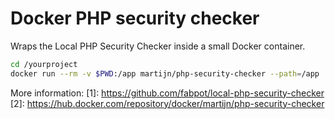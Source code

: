 # Docker PHP security checker

Wraps the Local PHP Security Checker inside a small Docker container.

```bash
cd /yourproject
docker run --rm -v $PWD:/app martijn/php-security-checker --path=/app
```

More information:
[1]: https://github.com/fabpot/local-php-security-checker
[2]: https://hub.docker.com/repository/docker/martijn/php-security-checker

